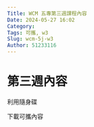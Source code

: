 ```yaml
---
Title: WCM 五專第三週課程內容
Date: 2024-05-27 16:02
Category: 
Tags: 可攜, w3
Slug: wcm-5j-w3
Author: 51233116
---
```


# 第三週內容

  
  利用隨身碟
  
  下載可攜內容